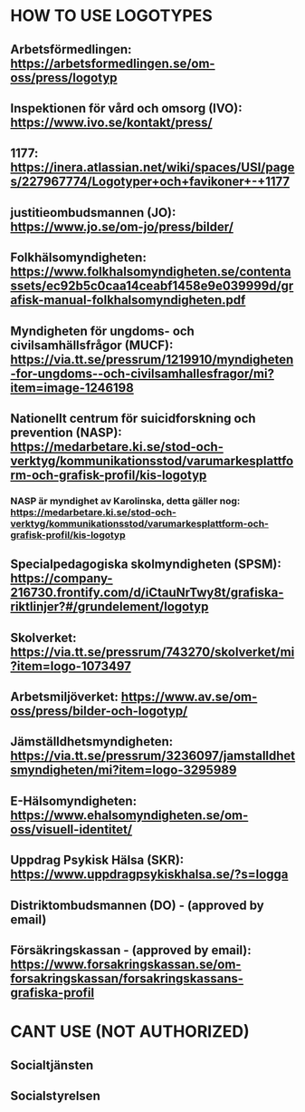 # HOW TO USE LOGOTYPES

## Arbetsförmedlingen: https://arbetsformedlingen.se/om-oss/press/logotyp

## Inspektionen för vård och omsorg (IVO): https://www.ivo.se/kontakt/press/

## 1177: https://inera.atlassian.net/wiki/spaces/USI/pages/227967774/Logotyper+och+favikoner+-+1177

## justitieombudsmannen (JO): https://www.jo.se/om-jo/press/bilder/

## Folkhälsomyndigheten: https://www.folkhalsomyndigheten.se/contentassets/ec92b5c0caa14ceabf1458e9e039999d/grafisk-manual-folkhalsomyndigheten.pdf

## Myndigheten för ungdoms- och civilsamhällsfrågor (MUCF): https://via.tt.se/pressrum/1219910/myndigheten-for-ungdoms--och-civilsamhallesfragor/mi?item=image-1246198

## Nationellt centrum för suicidforskning och prevention (NASP): https://medarbetare.ki.se/stod-och-verktyg/kommunikationsstod/varumarkesplattform-och-grafisk-profil/kis-logotyp

### NASP är myndighet av Karolinska, detta gäller nog: https://medarbetare.ki.se/stod-och-verktyg/kommunikationsstod/varumarkesplattform-och-grafisk-profil/kis-logotyp

## Specialpedagogiska skolmyndigheten (SPSM): https://company-216730.frontify.com/d/iCtauNrTwy8t/grafiska-riktlinjer?#/grundelement/logotyp

## Skolverket: https://via.tt.se/pressrum/743270/skolverket/mi?item=logo-1073497

## Arbetsmiljöverket: https://www.av.se/om-oss/press/bilder-och-logotyp/

## Jämställdhetsmyndigheten: https://via.tt.se/pressrum/3236097/jamstalldhetsmyndigheten/mi?item=logo-3295989

## E-Hälsomyndigheten: https://www.ehalsomyndigheten.se/om-oss/visuell-identitet/

## Uppdrag Psykisk Hälsa (SKR): https://www.uppdragpsykiskhalsa.se/?s=logga

## Distriktombudsmannen (DO) - (approved by email)

## Försäkringskassan - (approved by email): https://www.forsakringskassan.se/om-forsakringskassan/forsakringskassans-grafiska-profil

# CANT USE (NOT AUTHORIZED)

## Socialtjänsten

## Socialstyrelsen
